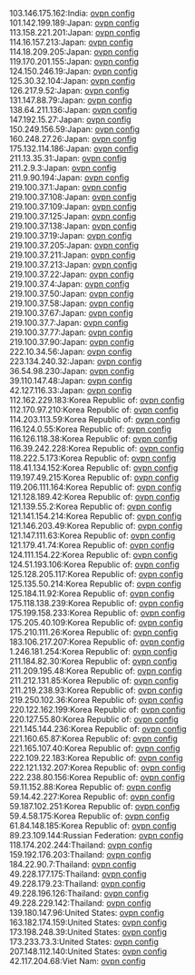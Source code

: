 103.146.175.162:India: [ovpn config](vpn/103_146_175_162.ovpn)  
101.142.199.189:Japan: [ovpn config](vpn/101_142_199_189.ovpn)  
113.158.221.201:Japan: [ovpn config](vpn/113_158_221_201.ovpn)  
114.16.157.213:Japan: [ovpn config](vpn/114_16_157_213.ovpn)  
114.18.209.205:Japan: [ovpn config](vpn/114_18_209_205.ovpn)  
119.170.201.155:Japan: [ovpn config](vpn/119_170_201_155.ovpn)  
124.150.246.19:Japan: [ovpn config](vpn/124_150_246_19.ovpn)  
125.30.32.104:Japan: [ovpn config](vpn/125_30_32_104.ovpn)  
126.217.9.52:Japan: [ovpn config](vpn/126_217_9_52.ovpn)  
131.147.88.79:Japan: [ovpn config](vpn/131_147_88_79.ovpn)  
138.64.211.136:Japan: [ovpn config](vpn/138_64_211_136.ovpn)  
147.192.15.27:Japan: [ovpn config](vpn/147_192_15_27.ovpn)  
150.249.156.59:Japan: [ovpn config](vpn/150_249_156_59.ovpn)  
160.248.27.26:Japan: [ovpn config](vpn/160_248_27_26.ovpn)  
175.132.114.186:Japan: [ovpn config](vpn/175_132_114_186.ovpn)  
211.13.35.31:Japan: [ovpn config](vpn/211_13_35_31.ovpn)  
211.2.9.3:Japan: [ovpn config](vpn/211_2_9_3.ovpn)  
211.9.90.194:Japan: [ovpn config](vpn/211_9_90_194.ovpn)  
219.100.37.1:Japan: [ovpn config](vpn/219_100_37_1.ovpn)  
219.100.37.108:Japan: [ovpn config](vpn/219_100_37_108.ovpn)  
219.100.37.109:Japan: [ovpn config](vpn/219_100_37_109.ovpn)  
219.100.37.125:Japan: [ovpn config](vpn/219_100_37_125.ovpn)  
219.100.37.138:Japan: [ovpn config](vpn/219_100_37_138.ovpn)  
219.100.37.19:Japan: [ovpn config](vpn/219_100_37_19.ovpn)  
219.100.37.205:Japan: [ovpn config](vpn/219_100_37_205.ovpn)  
219.100.37.211:Japan: [ovpn config](vpn/219_100_37_211.ovpn)  
219.100.37.213:Japan: [ovpn config](vpn/219_100_37_213.ovpn)  
219.100.37.22:Japan: [ovpn config](vpn/219_100_37_22.ovpn)  
219.100.37.4:Japan: [ovpn config](vpn/219_100_37_4.ovpn)  
219.100.37.50:Japan: [ovpn config](vpn/219_100_37_50.ovpn)  
219.100.37.58:Japan: [ovpn config](vpn/219_100_37_58.ovpn)  
219.100.37.67:Japan: [ovpn config](vpn/219_100_37_67.ovpn)  
219.100.37.7:Japan: [ovpn config](vpn/219_100_37_7.ovpn)  
219.100.37.77:Japan: [ovpn config](vpn/219_100_37_77.ovpn)  
219.100.37.90:Japan: [ovpn config](vpn/219_100_37_90.ovpn)  
222.10.34.56:Japan: [ovpn config](vpn/222_10_34_56.ovpn)  
223.134.240.32:Japan: [ovpn config](vpn/223_134_240_32.ovpn)  
36.54.98.230:Japan: [ovpn config](vpn/36_54_98_230.ovpn)  
39.110.147.48:Japan: [ovpn config](vpn/39_110_147_48.ovpn)  
42.127.116.33:Japan: [ovpn config](vpn/42_127_116_33.ovpn)  
112.162.229.183:Korea Republic of: [ovpn config](vpn/112_162_229_183.ovpn)  
112.170.97.210:Korea Republic of: [ovpn config](vpn/112_170_97_210.ovpn)  
114.203.113.59:Korea Republic of: [ovpn config](vpn/114_203_113_59.ovpn)  
116.124.0.55:Korea Republic of: [ovpn config](vpn/116_124_0_55.ovpn)  
116.126.118.38:Korea Republic of: [ovpn config](vpn/116_126_118_38.ovpn)  
116.39.242.228:Korea Republic of: [ovpn config](vpn/116_39_242_228.ovpn)  
118.222.5.173:Korea Republic of: [ovpn config](vpn/118_222_5_173.ovpn)  
118.41.134.152:Korea Republic of: [ovpn config](vpn/118_41_134_152.ovpn)  
119.197.49.215:Korea Republic of: [ovpn config](vpn/119_197_49_215.ovpn)  
119.206.111.164:Korea Republic of: [ovpn config](vpn/119_206_111_164.ovpn)  
121.128.189.42:Korea Republic of: [ovpn config](vpn/121_128_189_42.ovpn)  
121.139.55.2:Korea Republic of: [ovpn config](vpn/121_139_55_2.ovpn)  
121.141.154.214:Korea Republic of: [ovpn config](vpn/121_141_154_214.ovpn)  
121.146.203.49:Korea Republic of: [ovpn config](vpn/121_146_203_49.ovpn)  
121.147.111.63:Korea Republic of: [ovpn config](vpn/121_147_111_63.ovpn)  
121.179.41.74:Korea Republic of: [ovpn config](vpn/121_179_41_74.ovpn)  
124.111.154.22:Korea Republic of: [ovpn config](vpn/124_111_154_22.ovpn)  
124.51.193.106:Korea Republic of: [ovpn config](vpn/124_51_193_106.ovpn)  
125.128.205.117:Korea Republic of: [ovpn config](vpn/125_128_205_117.ovpn)  
125.135.50.214:Korea Republic of: [ovpn config](vpn/125_135_50_214.ovpn)  
125.184.11.92:Korea Republic of: [ovpn config](vpn/125_184_11_92.ovpn)  
175.118.138.239:Korea Republic of: [ovpn config](vpn/175_118_138_239.ovpn)  
175.199.158.233:Korea Republic of: [ovpn config](vpn/175_199_158_233.ovpn)  
175.205.40.109:Korea Republic of: [ovpn config](vpn/175_205_40_109.ovpn)  
175.210.111.26:Korea Republic of: [ovpn config](vpn/175_210_111_26.ovpn)  
183.106.217.207:Korea Republic of: [ovpn config](vpn/183_106_217_207.ovpn)  
1.246.181.254:Korea Republic of: [ovpn config](vpn/1_246_181_254.ovpn)  
211.184.82.30:Korea Republic of: [ovpn config](vpn/211_184_82_30.ovpn)  
211.209.195.48:Korea Republic of: [ovpn config](vpn/211_209_195_48.ovpn)  
211.212.131.85:Korea Republic of: [ovpn config](vpn/211_212_131_85.ovpn)  
211.219.238.93:Korea Republic of: [ovpn config](vpn/211_219_238_93.ovpn)  
219.250.102.36:Korea Republic of: [ovpn config](vpn/219_250_102_36.ovpn)  
220.122.162.199:Korea Republic of: [ovpn config](vpn/220_122_162_199.ovpn)  
220.127.55.80:Korea Republic of: [ovpn config](vpn/220_127_55_80.ovpn)  
221.145.144.236:Korea Republic of: [ovpn config](vpn/221_145_144_236.ovpn)  
221.160.65.87:Korea Republic of: [ovpn config](vpn/221_160_65_87.ovpn)  
221.165.107.40:Korea Republic of: [ovpn config](vpn/221_165_107_40.ovpn)  
222.109.22.183:Korea Republic of: [ovpn config](vpn/222_109_22_183.ovpn)  
222.121.132.207:Korea Republic of: [ovpn config](vpn/222_121_132_207.ovpn)  
222.238.80.156:Korea Republic of: [ovpn config](vpn/222_238_80_156.ovpn)  
59.11.152.88:Korea Republic of: [ovpn config](vpn/59_11_152_88.ovpn)  
59.14.42.227:Korea Republic of: [ovpn config](vpn/59_14_42_227.ovpn)  
59.187.102.251:Korea Republic of: [ovpn config](vpn/59_187_102_251.ovpn)  
59.4.58.175:Korea Republic of: [ovpn config](vpn/59_4_58_175.ovpn)  
61.84.148.185:Korea Republic of: [ovpn config](vpn/61_84_148_185.ovpn)  
89.23.109.144:Russian Federation: [ovpn config](vpn/89_23_109_144.ovpn)  
118.174.202.244:Thailand: [ovpn config](vpn/118_174_202_244.ovpn)  
159.192.176.203:Thailand: [ovpn config](vpn/159_192_176_203.ovpn)  
184.22.90.7:Thailand: [ovpn config](vpn/184_22_90_7.ovpn)  
49.228.177.175:Thailand: [ovpn config](vpn/49_228_177_175.ovpn)  
49.228.179.23:Thailand: [ovpn config](vpn/49_228_179_23.ovpn)  
49.228.196.126:Thailand: [ovpn config](vpn/49_228_196_126.ovpn)  
49.228.229.142:Thailand: [ovpn config](vpn/49_228_229_142.ovpn)  
139.180.147.96:United States: [ovpn config](vpn/139_180_147_96.ovpn)  
163.182.174.159:United States: [ovpn config](vpn/163_182_174_159.ovpn)  
173.198.248.39:United States: [ovpn config](vpn/173_198_248_39.ovpn)  
173.233.73.3:United States: [ovpn config](vpn/173_233_73_3.ovpn)  
207.148.112.140:United States: [ovpn config](vpn/207_148_112_140.ovpn)  
42.117.204.68:Viet Nam: [ovpn config](vpn/42_117_204_68.ovpn)  
